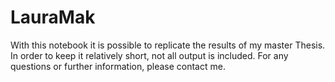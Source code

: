 # LauraMak
With this notebook it is possible to replicate the results of my master Thesis. In order to keep it relatively short, not all output is included. For any questions or further information, please contact me.
